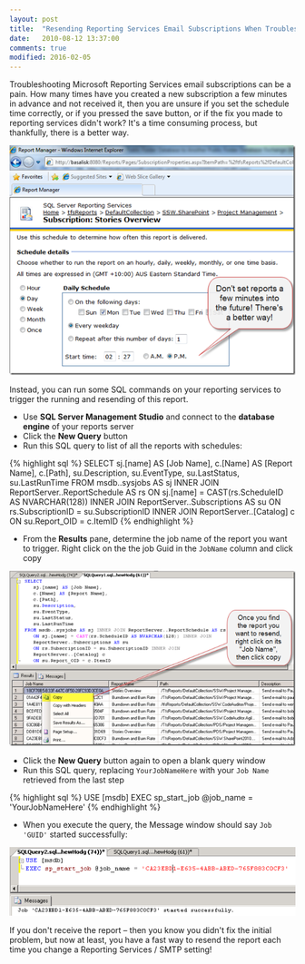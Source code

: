 ```yaml
---
layout: post
title:  "Resending Reporting Services Email Subscriptions When Troubleshooting"
date:   2010-08-12 13:37:00
comments: true
modified: 2016-02-05
---
```


Troubleshooting Microsoft Reporting Services email subscriptions can be a pain. How many times have you created a new subscription a few minutes in advance and not received it, then you are unsure if you set the schedule time correctly, or if you pressed the save button, or if the fix you made to reporting services didn't work? It's a time consuming process, but thankfully, there is a better way.

![Don't Set Reports in the Future!](/images/posts/resend_reporting_services_email/01_reports_in_the_future.png "Don't Set Reports in the Future!")

Instead, you can run some SQL commands on your reporting services to trigger the running and resending of this report.

* Use **SQL Server Management Studio** and connect to the **database engine** of your reports server
* Click the **New Query** button
* Run this SQL query to list of all the reports with schedules:

{% highlight sql %}
SELECT
sj.[name] AS [Job Name],
c.[Name] AS [Report Name],
c.[Path],
su.Description,
su.EventType,
su.LastStatus,
su.LastRunTime
FROM msdb..sysjobs AS sj INNER JOIN ReportServer..ReportSchedule AS rs
ON sj.[name] = CAST(rs.ScheduleID AS NVARCHAR(128)) INNER JOIN
ReportServer..Subscriptions AS su
ON rs.SubscriptionID = su.SubscriptionID INNER JOIN
ReportServer..[Catalog] c
ON su.Report_OID = c.ItemID
{% endhighlight %}

* From the **Results** pane, determine the job name of the report you want to trigger. Right click on the the job Guid in the `JobName` column and click copy

![List the Reports](/images/posts/resend_reporting_services_email/02_list_the_reports.png "List the Reports")

* Click the **New Query** button again to open a blank query window
* Run this SQL query, replacing `YourJobNameHere` with your `Job Name` retrieved from the last step

{% highlight sql %}
USE [msdb]
EXEC sp_start_job @job_name = 'YourJobNameHere'
{% endhighlight %}

* When you execute the query, the Message window should say `Job 'GUID'` started successfully:

![Start Job Manually](/images/posts/resend_reporting_services_email/03_start_job_manually.png "Start Job Manually")

If you don't receive the report – then you know you didn't fix the initial problem, but now at least, you have a fast way to resend the report each time you change a Reporting Services / SMTP setting!
